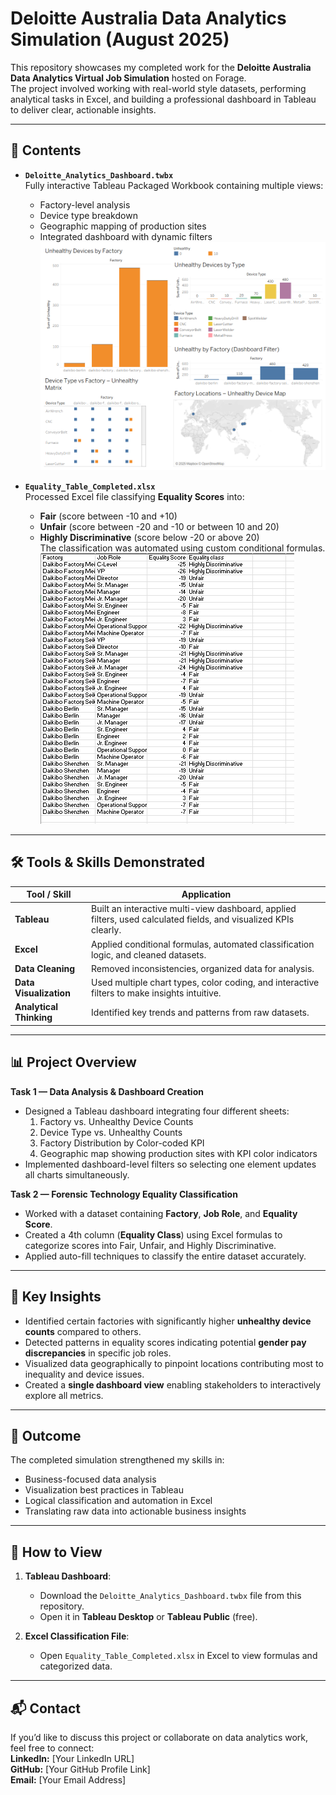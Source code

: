 # Deloitte Australia Data Analytics Simulation (August 2025)

This repository showcases my completed work for the **Deloitte Australia Data Analytics Virtual Job Simulation** hosted on Forage.  
The project involved working with real-world style datasets, performing analytical tasks in Excel, and building a professional dashboard in Tableau to deliver clear, actionable insights.

---

## 📂 Contents

- **`Deloitte_Analytics_Dashboard.twbx`**  
  Fully interactive Tableau Packaged Workbook containing multiple views:
  - Factory-level analysis
  - Device type breakdown
  - Geographic mapping of production sites
  - Integrated dashboard with dynamic filters
![Tableau Dashboard Screenshot](https://raw.githubusercontent.com/Vk18phoenix/Deloitte-Australia-Data-Analytics-Simulation/main/Tableau%20Task%20Dashboard.png)

- **`Equality_Table_Completed.xlsx`**  
  Processed Excel file classifying **Equality Scores** into:
  - **Fair** (score between -10 and +10)
  - **Unfair** (score between -20 and -10 or between 10 and 20)
  - **Highly Discriminative** (score below -20 or above 20)  
  The classification was automated using custom conditional formulas.
![Equity Table Snapshot](https://raw.githubusercontent.com/Vk18phoenix/Deloitte-Australia-Data-Analytics-Simulation/main/Equity%20Table%20snipshot.png)

---

## 🛠 Tools & Skills Demonstrated

| Tool / Skill | Application |
|--------------|-------------|
| **Tableau** | Built an interactive multi-view dashboard, applied filters, used calculated fields, and visualized KPIs clearly. |
| **Excel** | Applied conditional formulas, automated classification logic, and cleaned datasets. |
| **Data Cleaning** | Removed inconsistencies, organized data for analysis. |
| **Data Visualization** | Used multiple chart types, color coding, and interactive filters to make insights intuitive. |
| **Analytical Thinking** | Identified key trends and patterns from raw datasets. |

---

## 📊 Project Overview

**Task 1 — Data Analysis & Dashboard Creation**  
- Designed a Tableau dashboard integrating four different sheets:
  1. Factory vs. Unhealthy Device Counts
  2. Device Type vs. Unhealthy Counts
  3. Factory Distribution by Color-coded KPI
  4. Geographic map showing production sites with KPI color indicators  
- Implemented dashboard-level filters so selecting one element updates all charts simultaneously.

**Task 2 — Forensic Technology Equality Classification**  
- Worked with a dataset containing **Factory**, **Job Role**, and **Equality Score**.
- Created a 4th column (**Equality Class**) using Excel formulas to categorize scores into Fair, Unfair, and Highly Discriminative.
- Applied auto-fill techniques to classify the entire dataset accurately.

---

## 📌 Key Insights

- Identified certain factories with significantly higher **unhealthy device counts** compared to others.  
- Detected patterns in equality scores indicating potential **gender pay discrepancies** in specific job roles.  
- Visualized data geographically to pinpoint locations contributing most to inequality and device issues.  
- Created a **single dashboard view** enabling stakeholders to interactively explore all metrics.

---

## 🚀 Outcome

The completed simulation strengthened my skills in:
- Business-focused data analysis
- Visualization best practices in Tableau
- Logical classification and automation in Excel
- Translating raw data into actionable business insights

---

## 🔗 How to View

1. **Tableau Dashboard**:  
   - Download the `Deloitte_Analytics_Dashboard.twbx` file from this repository.
   - Open it in **Tableau Desktop** or **Tableau Public** (free).

2. **Excel Classification File**:  
   - Open `Equality_Table_Completed.xlsx` in Excel to view formulas and categorized data.

---

## 📬 Contact

If you’d like to discuss this project or collaborate on data analytics work, feel free to connect:  
**LinkedIn:** [Your LinkedIn URL]  
**GitHub:** [Your GitHub Profile Link]  
**Email:** [Your Email Address]  
